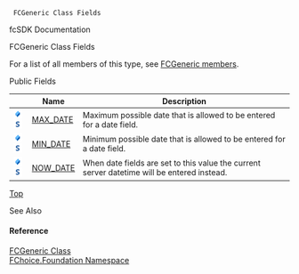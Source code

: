 ﻿     FCGeneric Class Fields                                                   

fcSDK Documentation

FCGeneric Class Fields

For a list of all members of this type, see [FCGeneric members](fcSDK~FChoice.Foundation.FCGeneric_members.md).

Public Fields

|   | Name | Description |
| --- | --- | --- |
| ![Public Field](dotnetimages/publicField.png)![static (Shared in Visual Basic)](dotnetimages/static.png) | [MAX_DATE](fcSDK~FChoice.Foundation.FCGeneric~MAX_DATE.md) | Maximum possible date that is allowed to be entered for a date field.   |
| ![Public Field](dotnetimages/publicField.png)![static (Shared in Visual Basic)](dotnetimages/static.png) | [MIN_DATE](fcSDK~FChoice.Foundation.FCGeneric~MIN_DATE.md) | Minimum possible date that is allowed to be entered for a date field.   |
| ![Public Field](dotnetimages/publicField.png)![static (Shared in Visual Basic)](dotnetimages/static.png) | [NOW_DATE](fcSDK~FChoice.Foundation.FCGeneric~NOW_DATE.md) | When date fields are set to this value the current server datetime will be entered instead.   |

[Top](#top)

See Also

#### Reference

[FCGeneric Class](fcSDK~FChoice.Foundation.FCGeneric.md)  
[FChoice.Foundation Namespace](fcSDK~FChoice.Foundation_namespace.md)